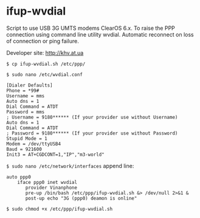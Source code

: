 ifup-wvdial
===========

Script to use USB 3G UMTS modems ClearOS 6.x.
To raise the PPP connection using command line utility wvdial.
Automatic reconnect on loss of connection or ping failure.

Developer site: http://khv.at.ua

`$ cp ifup-wvdial.sh /etc/ppp/`

`$ sudo nano /etc/wvdial.conf`
```
[Dialer Defaults]
Phone = *99#
Username = mms       
Auto dns = 1
Dial Command = ATDT
Password = mms     
; Username = 9180****** (If your provider use without Username)
Auto dns = 1
Dial Command = ATDT
; Password = 9180****** (If your provider use without Password)
Stupid Mode = 1
Modem = /dev/ttyUSB4
Baud = 921600
Init3 = AT+CGDCONT=1,"IP","m3-world"
```

`$ sudo nano /etc/network/interfaces`
append line:
```
auto ppp0
    iface ppp0 inet wvdial
       provider Vinanphone
       pre-up /bin/bash /etc/ppp/ifup-wvdial.sh &> /dev/null 2>&1 &
       post-up echo "3G (ppp0) deamon is online"
```

`$ sudo chmod +x /etc/ppp/ifup-wvdial.sh`
